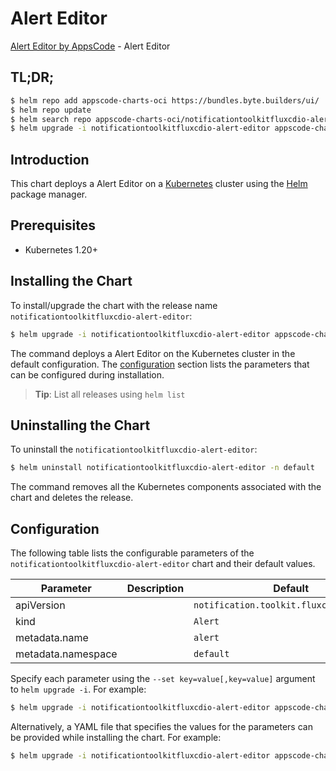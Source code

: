 # Alert Editor

[Alert Editor by AppsCode](https://appscode.com) - Alert Editor

## TL;DR;

```bash
$ helm repo add appscode-charts-oci https://bundles.byte.builders/ui/
$ helm repo update
$ helm search repo appscode-charts-oci/notificationtoolkitfluxcdio-alert-editor --version=v0.10.0
$ helm upgrade -i notificationtoolkitfluxcdio-alert-editor appscode-charts-oci/notificationtoolkitfluxcdio-alert-editor -n default --create-namespace --version=v0.10.0
```

## Introduction

This chart deploys a Alert Editor on a [Kubernetes](http://kubernetes.io) cluster using the [Helm](https://helm.sh) package manager.

## Prerequisites

- Kubernetes 1.20+

## Installing the Chart

To install/upgrade the chart with the release name `notificationtoolkitfluxcdio-alert-editor`:

```bash
$ helm upgrade -i notificationtoolkitfluxcdio-alert-editor appscode-charts-oci/notificationtoolkitfluxcdio-alert-editor -n default --create-namespace --version=v0.10.0
```

The command deploys a Alert Editor on the Kubernetes cluster in the default configuration. The [configuration](#configuration) section lists the parameters that can be configured during installation.

> **Tip**: List all releases using `helm list`

## Uninstalling the Chart

To uninstall the `notificationtoolkitfluxcdio-alert-editor`:

```bash
$ helm uninstall notificationtoolkitfluxcdio-alert-editor -n default
```

The command removes all the Kubernetes components associated with the chart and deletes the release.

## Configuration

The following table lists the configurable parameters of the `notificationtoolkitfluxcdio-alert-editor` chart and their default values.

|     Parameter      | Description |                       Default                       |
|--------------------|-------------|-----------------------------------------------------|
| apiVersion         |             | <code>notification.toolkit.fluxcd.io/v1beta3</code> |
| kind               |             | <code>Alert</code>                                  |
| metadata.name      |             | <code>alert</code>                                  |
| metadata.namespace |             | <code>default</code>                                |


Specify each parameter using the `--set key=value[,key=value]` argument to `helm upgrade -i`. For example:

```bash
$ helm upgrade -i notificationtoolkitfluxcdio-alert-editor appscode-charts-oci/notificationtoolkitfluxcdio-alert-editor -n default --create-namespace --version=v0.10.0 --set apiVersion=notification.toolkit.fluxcd.io/v1beta3
```

Alternatively, a YAML file that specifies the values for the parameters can be provided while
installing the chart. For example:

```bash
$ helm upgrade -i notificationtoolkitfluxcdio-alert-editor appscode-charts-oci/notificationtoolkitfluxcdio-alert-editor -n default --create-namespace --version=v0.10.0 --values values.yaml
```
